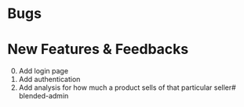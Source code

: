 # Bugs

# New Features & Feedbacks
0. Add login page
1. Add authentication
2. Add analysis for how much a product sells of that particular seller# blended-admin
